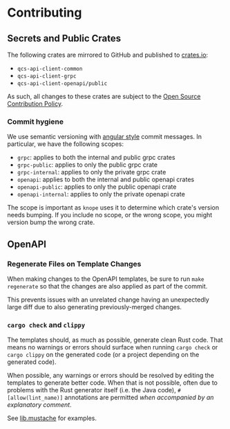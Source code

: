 # Contributing

## Secrets and Public Crates

The following crates are mirrored to GitHub and published to [crates.io](https://crates.io):

- `qcs-api-client-common`
- `qcs-api-client-grpc`
- `qcs-api-client-openapi/public`

As such, all changes to these crates are subject to the
[Open Source Contribution Policy](https://rigetti.atlassian.net/wiki/spaces/SWE/pages/2645327874/Open-Source+Contribution+Policy#Changes).

### Commit hygiene

We use semantic versioning with [angular style](https://github.com/angular/angular/blob/22b96b9/CONTRIBUTING.md#-commit-message-guidelines) commit messages.
In particular, we have the following scopes:
- `grpc`: applies to both the internal and public grpc crates
- `grpc-public`: applies to only the public grpc crate
- `grpc-internal`: applies to only the private grpc crate
- `openapi`: applies to both the internal and public openapi crates
- `openapi-public`: applies to only the public openapi crate
- `openapi-internal`: applies to only the private openapi crate

The scope is important as `knope` uses it to determine which crate's version needs bumping. If you include no scope,
or the wrong scope, you might version bump the wrong crate.

## OpenAPI

### Regenerate Files on Template Changes

When making changes to the OpenAPI templates, be sure to run `make regenerate` so that the changes are also applied as
part of the commit.

This prevents issues with an unrelated change having an unexpectedly large diff due to also generating previously-merged
changes.

### `cargo check` and `clippy`

The templates should, as much as possible, generate clean Rust code. That means no warnings or errors should surface when
running `cargo check` or `cargo clippy` on the generated code (or a project depending on the generated code).

When possible, any warnings or errors should be resolved by editing the templates to generate better code. When that is
not possible, often due to problems with the Rust generator itself (i.e. the Java code), `#[allow(lint_name)]`
annotations are permitted _when accompanied by an explanatory comment_.

See [lib.mustache](./custom_templates/lib.mustache) for examples.
